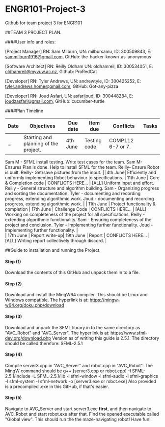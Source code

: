 # ENGR101-Project-3
Github for team project 3 for ENGR101

##TEAM 3 PROJECT PLAN.

####User info and roles:

[Project Manager]
RN: Sam Milburn, UN: milbursamu, ID: 300509843, E: sammilburn1916@gmail.com,
GitHub: the-hacker-known-as-anonymous

[Software Architect]
RN: Reilly Oldham UN: oldhamreil, ID: 300534051, E: oldhamreil@myvuw.ac.nz, 
Github: ProRedCat

[Developer]
RN: Tyler Andrews, UN: andrewtyle, ID: 300425252, E: tyler.andrews.home@gmail.com, 
GitHub: Got-any-pizza

[Developer]
RN: Joud Asfari, UN: asfarijoud, ID: 300448284, E: joudzasfari@gmail.com, 
GitHub: cucumber-turtle

####Plan Timeline

| Date | Objectives | Due date | Item due | Conflicts | Tasks|
| --- | --- | --- | --- | --- | --- |
| ... | Starting and planning of the project. | 4th June | Testing code | COMP112 6-7 or 7. | | [All] Complete AVC plan   \n
Sam M - SFML install testing. Write test cases for the team.
Sam M- Ensures Plan is done. Help to install SFML for the team.
Reilly- Ensure Robot is built.
Reilly- Get/save pictures from the input. |
|4th June| Efficiently and uniformly implementing Robot behaviour to specifications. | 11th June | Core & Completion code | CONFLICTS HERE... |
[ALL] Uniform input and effort.
Reilly - General structure and algorithm building.
Sam - Organizing progress and sorting the documentation. 
Tyler - documenting and recording progress, extending algorithmic work.
Joud - documenting and recording progress, extending algorithmic work. |
| 11th June | Project functionality & completion | 17th June | Challenge Code | CONFLICTS HERE... |
[ALL]
Working on completeness of the project for all specifications.
Reilly - extending algorithmic functionality.
Sam - Ensuring completeness of the project and conclusion.
Tyler - Implementing further functionality.
Joud - Implementing further functionality. |  
| 17th June | Report write-up| 19th June | Report | CONFLICTS HERE... | 
[ALL] Writing report collectively through discord. |







##Guide to installation and running the Project.

#### Step (1)
Download the contents of this GitHub and unpack them in to a file.

#### Step (2)
Download and install the MingW64 compiler. This should be Linux and Windows compatible.
The hyperlink is at: https://mingw-w64.org/doku.php/download

#### Step (3)
Download and unpack the SFML library in to the same directory as "AVC_Robot" and "AVC_Server".
The hyperlink is at: https://www.sfml-dev.org/download.php
Version as of writing this guide is 2.5.1. The directory should be called therefore: SFML-2.5.1

#### Step (4)
Compile server3.cpp in "AVC_Server" and robot.cpp in "AVC_Robot".
The MingW command should be g++ [server3.cpp or robot.cpp] -I SFML-2.5.1/include -L SFML-2.5.1/lib -l sfml-window -l sfml-audio -l sfml-graphics -l sfml-system -l sfml-network -o [server3.exe or robot.exe]
Also provided is a precompiled .exe in this GitHub, if that's easier.


#### Step (5)
Navigate to AVC_Server and start server3.exe **first**, and then navigate to AVC_Robot and start robot.exe after that.
Find the opened executable called "Global view". This should run the the maze-navigating robot!
Have fun!
